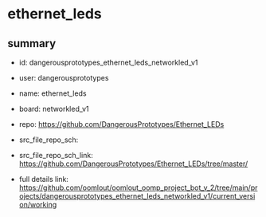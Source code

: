 # ethernet_leds
 
## summary 
* id: dangerousprototypes_ethernet_leds_networkled_v1
* user: dangerousprototypes
* name: ethernet_leds
* board: networkled_v1
* repo: https://github.com/DangerousPrototypes/Ethernet_LEDs



* src_file_repo_sch: 
* src_file_repo_sch_link: https://github.com/DangerousPrototypes/Ethernet_LEDs/tree/master/
* full details link: https://github.com/oomlout/oomlout_oomp_project_bot_v_2/tree/main/projects/dangerousprototypes_ethernet_leds_networkled_v1/current_version/working  






